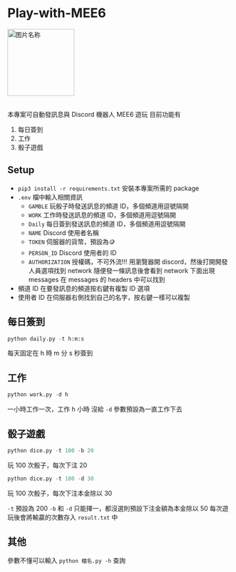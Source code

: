 # Play-with-MEE6

<img src="https://static.wikia.nocookie.net/discord/images/e/e6/Mee6.png/revision/latest?cb=20201028153812" width = "150" height = "150" alt="图片名称" align=center />
<br></br>

本專案可自動發訊息與 Discord 機器人 MEE6 遊玩
目前功能有
1. 每日簽到
2. 工作
3. 骰子遊戲

## Setup
* `pip3 install -r requirements.txt` 安裝本專案所需的 package
* `.env` 檔中輸入相關資訊
  * `GAMBLE` 玩骰子時發送訊息的頻道 ID，多個頻道用逗號隔開
  * `WORK` 工作時發送訊息的頻道 ID，多個頻道用逗號隔開
  * `Daily` 每日簽到發送訊息的頻道 ID，多個頻道用逗號隔開
  * `NAME` Discord 使用者名稱
  * `TOKEN` 伺服器的貨幣，預設為:coin:
  * `PERSON_ID` Discord 使用者的 ID
  * `AUTHORIZATION` 授權碼，不可外流!!!
    用瀏覽器開 discord，然後打開開發人員選項找到 network
    隨便發一條訊息後會看到 network 下面出現 messages
    在 messages 的 headers 中可以找到
* 頻道 ID 在要發訊息的頻道按右鍵有複製 ID 選項
* 使用者 ID 在伺服器右側找到自己的名字，按右鍵一樣可以複製
## 每日簽到
```python
python daily.py -t h:m:s
```
每天固定在 h 時 m 分 s 秒簽到
## 工作
```python
python work.py -d h
```
一小時工作一次，工作 h 小時
沒給 `-d` 參數預設為一直工作下去
## 骰子遊戲
```python
python dice.py -t 100 -b 20
```
玩 100 次骰子，每次下注 20
```python
python dice.py -t 100 -d 30
```
玩 100 次骰子，每次下注本金除以 30

`-t` 預設為 200
`-b` 和 `-d` 只能擇一，都沒選則預設下注金額為本金除以 50
每次遊玩後會將輸贏的次數存入 `result.txt` 中
## 其他
參數不懂可以輸入 `python 檔名.py -h` 查詢